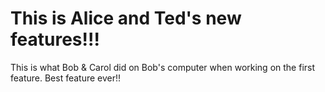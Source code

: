 
# This is Alice and Ted's new features!!!

This is what Bob & Carol did on Bob's computer when working on the first feature. Best feature ever!!

